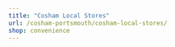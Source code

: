 ```yaml
---
title: "Cosham Local Stores"
url: /cosham-portsmouth/cosham-local-stores/
shop: convenience
---
```

